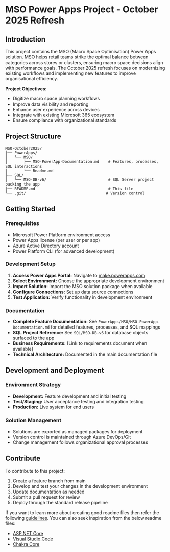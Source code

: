 # MSO Power Apps Project - October 2025 Refresh

## Introduction 
This project contains the MSO (Macro Space Optimisation) Power Apps solution. MSO helps retail teams strike the optimal balance between categories across stores or clusters, ensuring macro space decisions align with performance goals. The October 2025 refresh focuses on modernizing existing workflows and implementing new features to improve organisational efficiency.

**Project Objectives:**
- Digitize macro space planning workflows
- Improve data visibility and reporting
- Enhance user experience across devices
- Integrate with existing Microsoft 365 ecosystem
- Ensure compliance with organizational standards

## Project Structure
```
MSO-October2025/
├── PowerApps/
│   └── MSO/
│       ├── MSO-PowerApp-Documentation.md    # Features, processes, SQL interactions
│       └── Readme.md
├── SQL/
│   └── MSO-DB-v6/                           # SQL Server project backing the app
├── README.md                                # This file
└── .git/                                   # Version control
```

## Getting Started

### Prerequisites
- Microsoft Power Platform environment access
- Power Apps license (per user or per app)
- Azure Active Directory account
- Power Platform CLI (for advanced development)

### Development Setup
1. **Access Power Apps Portal:** Navigate to [make.powerapps.com](https://make.powerapps.com)
2. **Select Environment:** Choose the appropriate development environment
3. **Import Solution:** Import the MSO solution package when available
4. **Configure Connections:** Set up data source connections
5. **Test Application:** Verify functionality in development environment

### Documentation
- **Complete Feature Documentation:** See `PowerApps/MSO/MSO-PowerApp-Documentation.md` for detailed features, processes, and SQL mappings
- **SQL Project Reference:** See `SQL/MSO-DB-v6` for database objects surfaced to the app
- **Business Requirements:** [Link to requirements document when available]
- **Technical Architecture:** Documented in the main documentation file

## Development and Deployment

### Environment Strategy
- **Development:** Feature development and initial testing
- **Test/Staging:** User acceptance testing and integration testing  
- **Production:** Live system for end users

### Solution Management
- Solutions are exported as managed packages for deployment
- Version control is maintained through Azure DevOps/Git
- Change management follows organizational approval processes

## Contribute
To contribute to this project:
1. Create a feature branch from main
2. Develop and test your changes in the development environment
3. Update documentation as needed
4. Submit a pull request for review
5. Deploy through the standard release pipeline 

If you want to learn more about creating good readme files then refer the following [guidelines](https://docs.microsoft.com/en-us/azure/devops/repos/git/create-a-readme?view=azure-devops). You can also seek inspiration from the below readme files:
- [ASP.NET Core](https://github.com/aspnet/Home)
- [Visual Studio Code](https://github.com/Microsoft/vscode)
- [Chakra Core](https://github.com/Microsoft/ChakraCore)